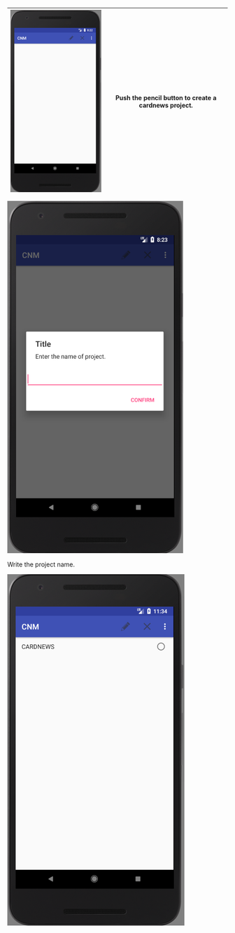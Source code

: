 |<img src = "https://github.com/Lee-Null/green-04/blob/master/Documetation/images/main.png" width="300">|Push the pencil button to create a cardnews project.|
|:-------------|:--------------:|






<img src = "https://github.com/Lee-Null/green-04/blob/master/Documetation/images/pencil.png">


Write the project name.


<img src = "https://github.com/Lee-Null/green-04/blob/master/Documetation/images/create%20cardnews.png">

